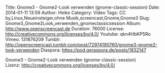 Title: Gnome3 - Gnome2-Look verwenden (gnome-classic-session)
Date: 2014-01-11 13:59
Author: Heiko
Category: Video
Tags: CC by,Linux,Neueinsteiger,ohne Musik,screencast,Gnome,Gnome3
Slug: Gnome3_Gnome2Look_verwenden_gnomeclassicsession
Album: http://www.openscreencast.de
Duration: 76000
License: http://creativecommons.org/licenses/by/4.0/
Youtube: qkn4HbKP5Ro
Vimeo: 131876209
Tumblr: http://openscreencast.tumblr.com/post/72974190760/gnome3-gnome2-look-verwenden
Diaspora: https://pod.geraspora.de/posts/1832147

Gnome3 - Gnome2-Look verwenden (gnome-classic-session)  
Lizenz: <http://creativecommons.org/licenses/by/4.0/>

